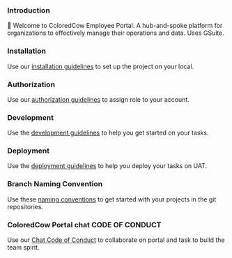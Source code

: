 ### Introduction
:wave: Welcome to ColoredCow Employee Portal. A hub-and-spoke platform for organizations to effectively manage their operations and data. Uses GSuite.

### Installation
Use our [installation guidelines](https://github.com/ColoredCow-Portal/portal/blob/develop/docs/installation.md) to set up the project on your local.

### Authorization
Use our [authorization guidelines](https://github.com/ColoredCow-Portal/portal/blob/develop/docs/authorization.md) to assign role to your account.

### Development
Use the [development guidelines](https://github.com/ColoredCow-Portal/portal/blob/develop/docs/development_guideline.md) to help you get started on your tasks.

### Deployment
Use the [deployment guidelines](https://github.com/ColoredCow-Portal/portal/blob/develop/docs/deployment_guideline.md) to help you deploy your tasks on UAT.

### Branch Naming Convention
Use these [naming conventions](https://github.com/ColoredCow-Portal/portal/blob/develop/docs/branch-naming-convention.md) to get started with your projects in the git repositories.

### ColoredCow Portal chat CODE OF CONDUCT
Use our [Chat Code of Conduct](https://github.com/ColoredCow-Portal/portal/blob/develop/docs/chat_CODE_OF_CONDUCT.md) to collaborate on portal and task to build the team spirit.
